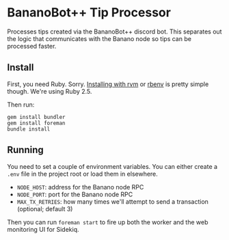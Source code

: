 # BananoBot++ Tip Processor

Processes tips created via the BananoBot++ discord bot. This separates out the logic that communicates with the Banano node so tips can be processed faster.

## Install

First, you need Ruby. Sorry. [Installing with rvm](https://rvm.io/) or [rbenv](https://github.com/rbenv/rbenv) is pretty simple though. We're using Ruby 2.5.

Then run:

```
gem install bundler
gem install foreman
bundle install
```

## Running

You need to set a couple of environment variables. You can either create a `.env` file in the project root or load them in elsewhere.

* `NODE_HOST`: address for the Banano node RPC
* `NODE_PORT`: port for the Banano node RPC
* `MAX_TX_RETRIES`: how many times we'll attempt to send a transaction (optional; default 3)

Then you can run `foreman start` to fire up both the worker and the web monitoring UI for Sidekiq.
